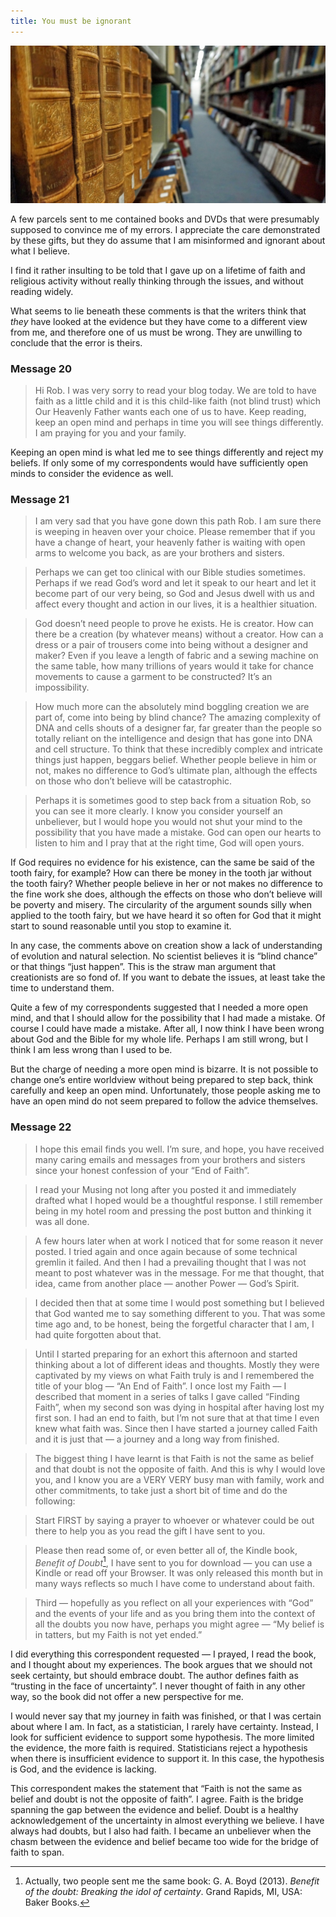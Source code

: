 ```yaml
---
title: You must be ignorant
---
```


![](library2.resized.jpg)

A few parcels sent to me contained books and DVDs that were presumably supposed to convince me of my errors. I appreciate the care demonstrated by these gifts, but they do assume that I am misinformed and ignorant about what I believe.

I find it rather insulting to be told that I gave up on a lifetime of faith and religious activity without really thinking through the issues, and without reading widely.

What seems to lie beneath these comments is that the writers think that _they_ have looked at the evidence but they have come to a different view from me, and therefore one of us must be wrong. They are unwilling to conclude that the error is theirs.

### Message 20

>Hi Rob. I was very sorry to read your blog today. We are told to have faith as a little child and it is this child-like faith (not blind trust) which Our Heavenly Father wants each one of us to have. Keep reading, keep an open mind and perhaps in time you will see things differently. I am praying for you and your family.

Keeping an open mind is what led me to see things differently and reject my beliefs. If only some of my correspondents would have sufficiently open minds to consider the evidence as well.

### Message 21

>I am very sad that you have gone down this path Rob. I am sure there is weeping in heaven over your choice. Please remember that if you have a change of heart, your heavenly father is waiting with open arms to welcome you back, as are your brothers and sisters.

>Perhaps we can get too clinical with our Bible studies sometimes. Perhaps if we read God’s word and let it speak to our heart and let it become part of our very being, so God and Jesus dwell with us and affect every thought and action in our lives, it is a healthier situation.

>God doesn’t need people to prove he exists. He is creator. How can there be a creation (by whatever means) without a creator. How can a dress or a pair of trousers come into being without a designer and maker? Even if you leave a length of fabric and a sewing machine on the same table, how many trillions of years would it take for chance movements to cause a garment to be constructed? It’s an impossibility.

>How much more can the absolutely mind boggling creation we are part of, come into being by blind chance? The amazing complexity of DNA and cells shouts of a designer far, far greater than the people so totally reliant on the intelligence and design that has gone into DNA and cell structure. To think that these incredibly complex and intricate things just happen, beggars belief. Whether people believe in him or not, makes no difference to God’s ultimate plan, although the effects on those who don’t believe will be catastrophic.

>Perhaps it is sometimes good to step back from a situation Rob, so you can see it more clearly. I know you consider yourself an unbeliever, but I would hope you would not shut your mind to the possibility that you have made a mistake. God can open our hearts to listen to him and I pray that at the right time, God will open yours.

If God requires no evidence for his existence, can the same be said of the tooth fairy, for example? How can there be money in the tooth jar without the tooth fairy? Whether people believe in her or not makes no difference to the fine work she does, although the effects on those who don’t believe will be poverty and misery. The circularity of the argument sounds silly when applied to the tooth fairy, but we have heard it so often for God that it might start to sound reasonable until you stop to examine it.

In any case, the comments above on creation show a lack of understanding of evolution and natural selection. No scientist believes it is “blind chance” or that things “just happen”. This is the straw man argument that creationists are so fond of. If you want to debate the issues, at least take the time to understand them.

Quite a few of my correspondents suggested that I needed a more open mind, and that I should allow for the possibility that I had made a mistake. Of course I could have made a mistake. After all, I now think I have been wrong about God and the Bible for my whole life. Perhaps I am still wrong, but I think I am less wrong than I used to be.

But the charge of needing a more open mind is bizarre. It is not possible to change one’s entire worldview without being prepared to step back, think carefully and keep an open mind. Unfortunately, those people asking me to have an open mind do not seem prepared to follow the advice themselves.

### Message 22

>I hope this email finds you well. I’m sure, and hope, you have received many caring emails and messages from your brothers and sisters since your honest confession of your “End of Faith”.

>I read your Musing not long after you posted it and immediately drafted what I hoped would be a thoughtful response. I still remember being in my hotel room and pressing the post button and thinking it was all done.

>A few hours later when at work I noticed that for some reason it never posted. I tried again and once again because of some technical gremlin it failed. And then I had a prevailing thought that I was not meant to post whatever was in the message. For me that thought, that idea, came from another place — another Power — God’s Spirit.

>I decided then that at some time I would post something but I believed that God wanted me to say something different to you. That was some time ago and, to be honest, being the forgetful character that I am, I had quite forgotten about that.

>Until I started preparing for an exhort this afternoon and started thinking about a lot of different ideas and thoughts. Mostly they were captivated by my views on what Faith truly is and I remembered the title of your blog — “An End of Faith”. I once lost my Faith — I described that moment in a series of talks I gave called “Finding Faith”, when my second son was dying in hospital after having lost my first son. I had an end to faith, but I’m not sure that at that time I even knew what faith was. Since then I have started a journey called Faith and it is just that — a journey and a long way from finished.

>The biggest thing I have learnt is that Faith is not the same as belief and that doubt is not the opposite of faith. And this is why I would love you, and I know you are a VERY VERY busy man with family, work and other commitments, to take just a short bit of time and do the following:

>Start FIRST by saying a prayer to whoever or whatever could be out there to help you as you read the gift I have sent to you.

>Please then read some of, or even better all of, the Kindle book, _Benefit of Doubt_[^1], I have sent to you for download — you can use a Kindle or read off your Browser. It was only released this month but in many ways reflects so much I have come to understand about faith.

>Third — hopefully as you reflect on all your experiences with “God” and the events of your life and as you bring them into the context of all the doubts you now have, perhaps you might agree — “My belief is in tatters, but my Faith is not yet ended.”

I did everything this correspondent requested — I prayed, I read the book, and I thought about my experiences. The book argues that we should not seek certainty, but should embrace doubt. The author defines faith as “trusting in the face of uncertainty”. I never thought of faith in any other way, so the book did not offer a new perspective for me.

I would never say that my journey in faith was finished, or that I was certain about where I am. In fact, as a statistician, I rarely have certainty. Instead, I look for sufficient evidence to support some hypothesis. The more limited the evidence, the more faith is required. Statisticians reject a hypothesis when there is insufficient evidence to support it. In this case, the hypothesis is God, and the evidence is lacking.

This correspondent makes the statement that “Faith is not the same as belief and doubt is not the opposite of faith”. I agree. Faith is the bridge spanning the gap between the evidence and belief. Doubt is a healthy acknowledgement of the uncertainty in almost everything we believe. I have always had doubts, but I also had faith. I became an unbeliever when the chasm between the evidence and belief became too wide for the bridge of faith to span.

[^1]: Actually, two people sent me the same book: G. A. Boyd (2013). _Benefit of the doubt: Breaking the idol of certainty_. Grand Rapids, MI, USA: Baker Books.
